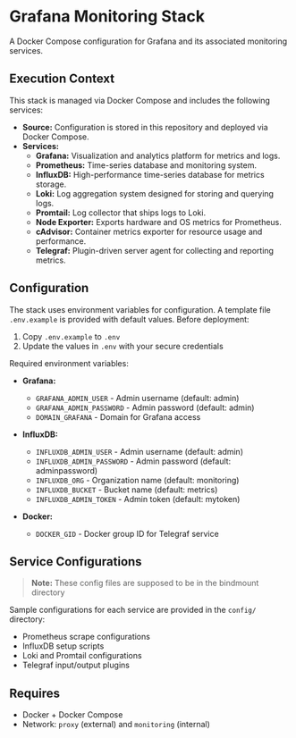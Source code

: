 # Grafana Monitoring Stack

A Docker Compose configuration for Grafana and its associated monitoring services.

## Execution Context

This stack is managed via Docker Compose and includes the following services:

* **Source:** Configuration is stored in this repository and deployed via Docker Compose.
* **Services:**
  * **Grafana:** Visualization and analytics platform for metrics and logs.
  * **Prometheus:** Time-series database and monitoring system.
  * **InfluxDB:** High-performance time-series database for metrics storage.
  * **Loki:** Log aggregation system designed for storing and querying logs.
  * **Promtail:** Log collector that ships logs to Loki.
  * **Node Exporter:** Exports hardware and OS metrics for Prometheus.
  * **cAdvisor:** Container metrics exporter for resource usage and performance.
  * **Telegraf:** Plugin-driven server agent for collecting and reporting metrics.

## Configuration

The stack uses environment variables for configuration. A template file `.env.example` is provided with default values. Before deployment:

1. Copy `.env.example` to `.env`
2. Update the values in `.env` with your secure credentials

Required environment variables:

* **Grafana:**
  * `GRAFANA_ADMIN_USER` - Admin username (default: admin)
  * `GRAFANA_ADMIN_PASSWORD` - Admin password (default: admin)
  * `DOMAIN_GRAFANA` - Domain for Grafana access

* **InfluxDB:**
  * `INFLUXDB_ADMIN_USER` - Admin username (default: admin)
  * `INFLUXDB_ADMIN_PASSWORD` - Admin password (default: adminpassword)
  * `INFLUXDB_ORG` - Organization name (default: monitoring)
  * `INFLUXDB_BUCKET` - Bucket name (default: metrics)
  * `INFLUXDB_ADMIN_TOKEN` - Admin token (default: mytoken)

* **Docker:**
  * `DOCKER_GID` - Docker group ID for Telegraf service

## Service Configurations

> **Note:** These config files are supposed to be in the bindmount directory

Sample configurations for each service are provided in the `config/` directory:
* Prometheus scrape configurations
* InfluxDB setup scripts
* Loki and Promtail configurations
* Telegraf input/output plugins


## Requires
* Docker + Docker Compose
* Network: `proxy` (external) and `monitoring` (internal)
